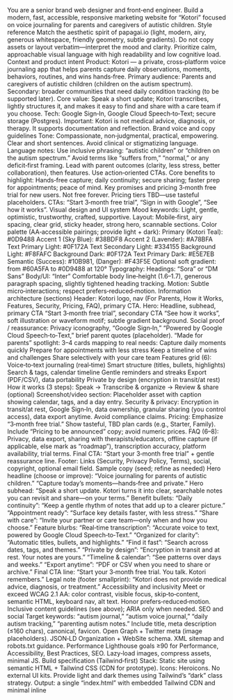 You are a senior brand web designer and front‑end engineer. Build a modern, fast, accessible, responsive marketing website for “Kotori” focused on voice journaling for parents and caregivers of autistic children.
Style reference
Match the aesthetic spirit of papagai.io (light, modern, airy, generous whitespace, friendly geometry, subtle gradients). Do not copy assets or layout verbatim—interpret the mood and clarity.
Prioritize calm, approachable visual language with high readability and low cognitive load.
Context and product intent
Product: Kotori — a private, cross‑platform voice journaling app that helps parents capture daily observations, moments, behaviors, routines, and wins hands‑free.
Primary audience: Parents and caregivers of autistic children (children on the autism spectrum). Secondary: broader communities that need daily condition tracking (to be supported later).
Core value: Speak a short update; Kotori transcribes, lightly structures it, and makes it easy to find and share with a care team if you choose.
Tech: Google Sign‑In, Google Cloud Speech‑to‑Text; secure storage (Postgres).
Important: Kotori is not medical advice, diagnosis, or therapy. It supports documentation and reflection.
Brand voice and copy guidelines
Tone: Compassionate, non‑judgmental, practical, empowering. Clear and short sentences. Avoid clinical or stigmatizing language.
Language notes:
Use inclusive phrasing: “autistic children” or “children on the autism spectrum.”
Avoid terms like “suffers from,” “normal,” or any deficit‑first framing.
Lead with parent outcomes (clarity, less stress, better collaboration), then features. Use action‑oriented CTAs.
Core benefits to highlight: Hands‑free capture; daily continuity; secure sharing; faster prep for appointments; peace of mind.
Key promises and pricing
3‑month free trial for new users. Not free forever. Pricing tiers TBD—use tasteful placeholders.
CTAs: “Start 3‑month free trial”, “Sign in with Google”, “See how it works”.
Visual design and UI system
Mood keywords: Light, gentle, optimistic, trustworthy, crafted, supportive.
Layout: Mobile‑first, airy spacing, clear grid, sticky header, strong hero, scannable sections.
Color palette (AA‑accessible pairings; provide light + dark):
Primary (Kotori Teal): #0D9488
Accent 1 (Sky Blue): #38BDF8
Accent 2 (Lavender): #A78BFA
Text Primary Light: #0F172A
Text Secondary Light: #334155
Background Light: #F8FAFC
Background Dark: #0F172A
Text Primary Dark: #E5E7EB
Semantic (Success): #10B981, (Danger): #F43F5E
Optional soft gradient: from #60A5FA to #0D9488 at 120°
Typography:
Headings: “Sora” or “DM Sans”
Body/UI: “Inter”
Comfortable body line‑height (1.6–1.7), generous paragraph spacing, slightly tightened heading tracking.
Motion: Subtle micro‑interactions; respect prefers‑reduced‑motion.
Information architecture (sections)
Header: Kotori logo, nav (For Parents, How it Works, Features, Security, Pricing, FAQ), primary CTA.
Hero: Headline, subhead, primary CTA “Start 3‑month free trial”, secondary CTA “See how it works”, soft illustration or waveform motif; subtle gradient background.
Social proof / reassurance: Privacy iconography, “Google Sign‑In,” “Powered by Google Cloud Speech‑to‑Text,” brief parent quotes (placeholder).
“Made for parents” spotlight: 3–4 cards mapping to real needs:
Capture daily moments quickly
Prepare for appointments with less stress
Keep a timeline of wins and challenges
Share selectively with your care team
Features grid (6):
Voice‑to‑text journaling (real‑time)
Smart structure (titles, bullets, highlights)
Search & tags, calendar timeline
Gentle reminders and streaks
Export (PDF/CSV), data portability
Private by design (encryption in transit/at rest)
How it works (3 steps): Speak → Transcribe & organize → Review & share (optional)
Screenshot/video section: Placeholder asset with caption showing calendar, tags, and a day entry.
Security & privacy: Encryption in transit/at rest, Google Sign‑In, data ownership, granular sharing (you control access), data export anytime. Avoid compliance claims.
Pricing: Emphasize “3‑month free trial.” Show tasteful, TBD plan cards (e.g., Starter, Family). Include “Pricing to be announced” copy; avoid numeric prices.
FAQ (6–8): Privacy, data export, sharing with therapists/educators, offline capture (if applicable, else mark as “roadmap”), transcription accuracy, platform availability, trial terms.
Final CTA: “Start your 3‑month free trial” + gentle reassurance line.
Footer: Links (Security, Privacy Policy, Terms), social, copyright, optional email field.
Sample copy (seed; refine as needed)
Hero headline (choose or improve):
“Voice journaling for parents of autistic children.”
“Capture today’s moments—hands‑free and private.”
Hero subhead: “Speak a short update. Kotori turns it into clear, searchable notes you can revisit and share—on your terms.”
Benefit bullets:
“Daily continuity”: “Keep a gentle rhythm of notes that add up to a clearer picture.”
“Appointment ready”: “Surface key details faster, with less stress.”
“Share with care”: “Invite your partner or care team—only when and how you choose.”
Feature blurbs:
“Real‑time transcription”: “Accurate voice to text, powered by Google Cloud Speech‑to‑Text.”
“Organized for clarity”: “Automatic titles, bullets, and highlights.”
“Find it fast”: “Search across dates, tags, and themes.”
“Private by design”: “Encryption in transit and at rest. Your notes are yours.”
“Timeline & calendar”: “See patterns over days and weeks.”
“Export anytime”: “PDF or CSV when you need to share or archive.”
Final CTA line: “Start your 3‑month free trial. You talk. Kotori remembers.”
Legal note (footer smallprint): “Kotori does not provide medical advice, diagnosis, or treatment.”
Accessibility and inclusivity
Meet or exceed WCAG 2.1 AA: color contrast, visible focus, skip‑to‑content, semantic HTML, keyboard nav, alt text.
Honor prefers‑reduced‑motion.
Inclusive content guidelines (see above); ARIA only when needed.
SEO and social
Target keywords: “autism journal,” “autism voice journal,” “daily autism tracking,” “parenting autism notes.”
Include title, meta description (≤160 chars), canonical, favicon.
Open Graph + Twitter meta (image placeholders). JSON‑LD Organization + WebSite schema. XML sitemap and robots.txt guidance.
Performance
Lighthouse goals ≥90 for Performance, Accessibility, Best Practices, SEO.
Lazy‑load images, compress assets, minimal JS.
Build specification (Tailwind‑first)
Stack: Static site using semantic HTML + Tailwind CSS (CDN for prototype). Icons: Heroicons. No external UI kits.
Provide light and dark themes using Tailwind’s “dark” class strategy.
Output: a single “index.html” with embedded Tailwind CDN and minimal inline <script> for nav/menu. Keep dependencies minimal.
Also output a short “README.md” with setup/extend notes, color tokens, and assumptions list.
Assets referenced as placeholders: /assets/hero.png, /assets/og.jpg.
Deliverables and output format
Deliver EXACTLY these files in separate fenced code blocks:
README.md — overview, assumptions, color tokens, how to swap fonts/colors, how to extend sections, how to enable dark mode.
index.html — semantic HTML, Tailwind CDN, responsive layout and all sections above, meta tags, OG/Twitter, JSON‑LD, lightweight JS for mobile menu.
Do not include build steps or external tooling. No Node scaffolding.
Constraints and quality bar
Clarity over cleverness. Generous whitespace and clear hierarchy.
Respect the palette and typography above; keep the page light and optimistic.
CTAs should highlight the 3‑month free trial without implying “free forever.”
Validate accessible names and focus states on all interactive elements.
If anything is ambiguous, make the best assumption, proceed, and list assumptions at the top of README.md. Then produce the files.